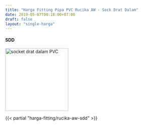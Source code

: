 ```yaml
---
title: "Harga Fitting Pipa PVC Rucika AW - Sock Drat Dalam"
date: 2019-05-07T00:18:00+07:00
draft: false
layout: "single-harga"
---
```


#### SDD

<img src="../img/fitting-pvc/socket-drat-dalam.png" alt="socket drat dalam PVC" width="200" />

{{< partial "harga-fitting/rucika-aw-sdd" >}}